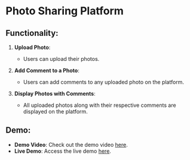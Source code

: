 # Photo Sharing Platform

## Functionality:

1. **Upload Photo**:
   - Users can upload their photos.
  
2. **Add Comment to a Photo**:
   - Users can add comments to any uploaded photo on the platform.

3. **Display Photos with Comments**:
   - All uploaded photos along with their respective comments are displayed on the platform.

## Demo:

- **Demo Video**: Check out the demo video [here](https://youtu.be/gtj9BFNyvFg).
- **Live Demo**: Access the live demo [here](https://nextjs-photo-app-three.vercel.app/).

